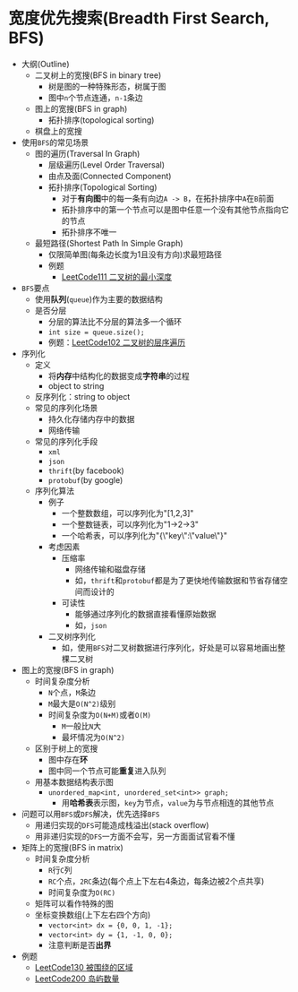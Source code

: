 # 宽度优先搜索(Breadth First Search, BFS)

* 大纲(Outline)
  * 二叉树上的宽搜(BFS in binary tree)
    * 树是图的一种特殊形态，树属于图
    * 图中`n`个节点连通，`n-1`条边
  * 图上的宽搜(BFS in graph)
    * 拓扑排序(topological sorting)
  * 棋盘上的宽搜
* 使用`BFS`的常见场景
  * 图的遍历(Traversal In Graph)
    * 层级遍历(Level Order Traversal)
    * 由点及面(Connected Component)
    * 拓扑排序(Topological Sorting)
      * 对于**有向图**中的每一条有向边`A -> B`，在拓扑排序中`A`在`B`前面
      * 拓扑排序中的第一个节点可以是图中任意一个没有其他节点指向它的节点
      * 拓扑排序不唯一
  * 最短路径(Shortest Path In Simple Graph)
    * 仅限简单图(每条边长度为1且没有方向)求最短路径
    * 例题
      * [LeetCode111 二叉树的最小深度](https://leetcode.cn/problems/minimum-depth-of-binary-tree/)
* `BFS`要点
  * 使用**队列**(`queue`)作为主要的数据结构
  * 是否分层
    * 分层的算法比不分层的算法多一个循环
    * `int size = queue.size();`
    * 例题：[LeetCode102 二叉树的层序遍历](https://leetcode.cn/problems/binary-tree-level-order-traversal/)
* 序列化
  * 定义
    * 将**内存**中结构化的数据变成**字符串**的过程
    * object to string
  * 反序列化：string to object
  * 常见的序列化场景
    * 持久化存储内存中的数据
    * 网络传输
  * 常见的序列化手段
    * `xml`
    * `json`
    * `thrift`(by facebook)
    * `protobuf`(by google)
  * 序列化算法
    * 例子
      * 一个整数数组，可以序列化为"[1,2,3]"
      * 一个整数链表，可以序列化为"1->2->3"
      * 一个哈希表，可以序列化为"{\\"key\\":\\"value\\"}"
    * 考虑因素
      * 压缩率
        * 网络传输和磁盘存储
        * 如，`thrift`和`protobuf`都是为了更快地传输数据和节省存储空间而设计的
      * 可读性
        * 能够通过序列化的数据直接看懂原始数据
        * 如，`json`
    * 二叉树序列化
      * 如，使用`BFS`对二叉树数据进行序列化，好处是可以容易地画出整棵二叉树
* 图上的宽搜(BFS in graph)
  * 时间复杂度分析
    * `N`个点，`M`条边
    * `M`最大是`O(N^2)`级别
    * 时间复杂度为`O(N+M)`或者`O(M)`
      * `M`一般比`N`大
      * 最坏情况为`O(N^2)`
  * 区别于树上的宽搜
    * 图中存在**环**
    * 图中同一个节点可能**重复**进入队列
  * 用基本数据结构表示图
    * `unordered_map<int, unordered_set<int>> graph;`
      * 用**哈希表**表示图，`key`为节点，`value`为与节点相连的其他节点
* 问题可以用`BFS`或`DFS`解决，优先选择`BFS`
  * 用递归实现的`DFS`可能造成栈溢出(stack overflow)
  * 用非递归实现的`DFS`一方面不会写，另一方面面试官看不懂
* 矩阵上的宽搜(BFS in matrix)
  * 时间复杂度分析
    * `R`行`C`列
    * `RC`个点，`2RC`条边(每个点上下左右4条边，每条边被2个点共享)
    * 时间复杂度为`O(RC)`
  * 矩阵可以看作特殊的图
  * 坐标变换数组(上下左右四个方向)
    * `vector<int> dx = {0, 0, 1, -1};`
    * `vector<int> dy = {1, -1, 0, 0};`
    * 注意判断是否**出界**
* 例题
  * [LeetCode130 被围绕的区域](https://leetcode.cn/problems/surrounded-regions/)
  * [LeetCode200 岛屿数量](https://leetcode.cn/problems/number-of-islands/)
